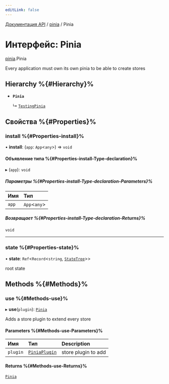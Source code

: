 ```yaml
---
editLink: false
---
```


[Документация API](../index.md) / [pinia](../modules/pinia.md) / Pinia

# Интерфейс: Pinia

[pinia](../modules/pinia.md).Pinia

Every application must own its own pinia to be able to create stores

## Hierarchy %{#Hierarchy}%

- **`Pinia`**

  ↳ [`TestingPinia`](pinia_testing.TestingPinia.md)

## Свойства %{#Properties}%

### install %{#Properties-install}%

• **install**: (`app`: `App`<`any`\>) => `void`

#### Объявление типа %{#Properties-install-Type-declaration}%

▸ (`app`): `void`

##### Параметры %{#Properties-install-Type-declaration-Parameters}%

| Имя   | Тип           |
| :---- | :------------ |
| `app` | `App`<`any`\> |

##### Возвращает %{#Properties-install-Type-declaration-Returns}%

`void`

---

### state %{#Properties-state}%

• **state**: `Ref`<`Record`<`string`, [`StateTree`](../modules/pinia.md#statetree)\>\>

root state

## Methods %{#Methods}%

### use %{#Methods-use}%

▸ **use**(`plugin`): [`Pinia`](pinia.Pinia.md)

Adds a store plugin to extend every store

#### Parameters %{#Methods-use-Parameters}%

| Имя      | Тип                                   | Description         |
| :------- | :------------------------------------ | :------------------ |
| `plugin` | [`PiniaPlugin`](pinia.PiniaPlugin.md) | store plugin to add |

#### Returns %{#Methods-use-Returns}%

[`Pinia`](pinia.Pinia.md)
